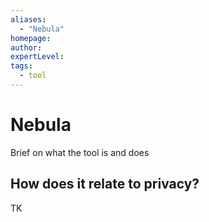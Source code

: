 ```yaml
---
aliases:
  - "Nebula"
homepage: 
author: 
expertLevel: 
tags:
  - tool
---
```

# Nebula

Brief on what the tool is and does 

## How does it relate to privacy?

TK 

